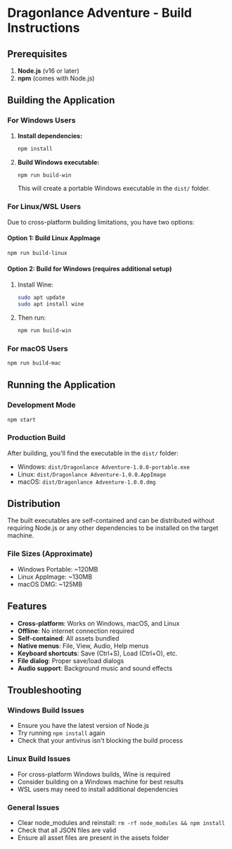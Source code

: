 # Dragonlance Adventure - Build Instructions

## Prerequisites

1. **Node.js** (v16 or later)
2. **npm** (comes with Node.js)

## Building the Application

### For Windows Users

1. **Install dependencies:**
   ```bash
   npm install
   ```

2. **Build Windows executable:**
   ```bash
   npm run build-win
   ```

   This will create a portable Windows executable in the `dist/` folder.

### For Linux/WSL Users

Due to cross-platform building limitations, you have two options:

#### Option 1: Build Linux AppImage
```bash
npm run build-linux
```

#### Option 2: Build for Windows (requires additional setup)
1. Install Wine:
   ```bash
   sudo apt update
   sudo apt install wine
   ```

2. Then run:
   ```bash
   npm run build-win
   ```

### For macOS Users

```bash
npm run build-mac
```

## Running the Application

### Development Mode
```bash
npm start
```

### Production Build
After building, you'll find the executable in the `dist/` folder:
- Windows: `dist/Dragonlance Adventure-1.0.0-portable.exe`
- Linux: `dist/Dragonlance Adventure-1.0.0.AppImage`
- macOS: `dist/Dragonlance Adventure-1.0.0.dmg`

## Distribution

The built executables are self-contained and can be distributed without requiring Node.js or any other dependencies to be installed on the target machine.

### File Sizes (Approximate)
- Windows Portable: ~120MB
- Linux AppImage: ~130MB
- macOS DMG: ~125MB

## Features

- **Cross-platform**: Works on Windows, macOS, and Linux
- **Offline**: No internet connection required
- **Self-contained**: All assets bundled
- **Native menus**: File, View, Audio, Help menus
- **Keyboard shortcuts**: Save (Ctrl+S), Load (Ctrl+O), etc.
- **File dialog**: Proper save/load dialogs
- **Audio support**: Background music and sound effects

## Troubleshooting

### Windows Build Issues
- Ensure you have the latest version of Node.js
- Try running `npm install` again
- Check that your antivirus isn't blocking the build process

### Linux Build Issues
- For cross-platform Windows builds, Wine is required
- Consider building on a Windows machine for best results
- WSL users may need to install additional dependencies

### General Issues
- Clear node_modules and reinstall: `rm -rf node_modules && npm install`
- Check that all JSON files are valid
- Ensure all asset files are present in the assets folder